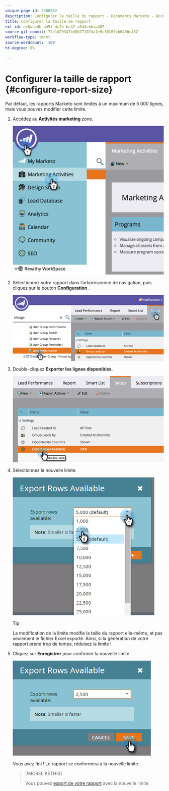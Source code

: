 ```yaml
---
unique-page-id: 2360002
description: Configurer la taille du rapport - Documents Marketo - Documentation du produit
title: Configurer la taille de rapport
exl-id: ee8ade4b-a45f-4c2b-bc42-a544cbbaa407
source-git-commit: 72e1d29347bd5b77107da1e9c30169cb6490c432
workflow-type: tm+mt
source-wordcount: '109'
ht-degree: 0%

---
```


# Configurer la taille de rapport {#configure-report-size}

Par défaut, les rapports Marketo sont limités à un maximum de 5 000 lignes, mais vous pouvez modifier cette limite.

1. Accédez au **Activités marketing** zone.

   ![](assets/image2014-9-16-10-3a53-3a57.png)

1. Sélectionnez votre rapport dans l’arborescence de navigation, puis cliquez sur le bouton **Configuration** .

   ![](assets/image2014-9-16-10-3a54-3a1.png)

1. Double-cliquez **Exporter les lignes disponibles**.

   ![](assets/image2014-9-16-10-3a54-3a5.png)

1. Sélectionnez la nouvelle limite.

   ![](assets/image2016-3-2-9-3a13-3a0.png)

   >[!TIP]
   >
   >La modification de la limite modifie la taille du rapport elle-même, et pas seulement le fichier Excel exporté. Ainsi, si la génération de votre rapport prend trop de temps, réduisez la limite !

1. Cliquez sur **Enregistrer** pour confirmer la nouvelle limite.

   ![](assets/image2016-3-2-9-3a13-3a59.png)

   Vous avez fini ! Le rapport se conformera à la nouvelle limite.

   >[!MORELIKETHIS]
   >
   >Vous pouvez [export de votre rapport](/help/marketo/product-docs/reporting/basic-reporting/report-activity/export-a-report-to-excel.md) avec la nouvelle limite.
